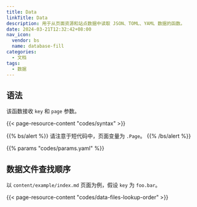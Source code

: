 ```yaml
---
title: Data
linkTitle: Data
description: 用于从页面资源和站点数据中读取 JSON、TOML、YAML 数据的函数。
date: 2024-03-21T12:32:42+08:00
nav_icon:
  vendor: bs
  name: database-fill
categories:
  - 文档
tags:
  - 数据
---
```


## 语法

该函数接收 `key` 和 `page` 参数。

{{< page-resource-content "codes/syntax" >}}

{{% bs/alert %}}
请注意于短代码中，页面变量为 `.Page`。
{{% /bs/alert %}}

{{% params "codes/params.yaml" %}}

## 数据文件查找顺序

以 `content/example/index.md` 页面为例，假设 `key` 为 `foo.bar`。

{{< page-resource-content "codes/data-files-lookup-order" >}}
